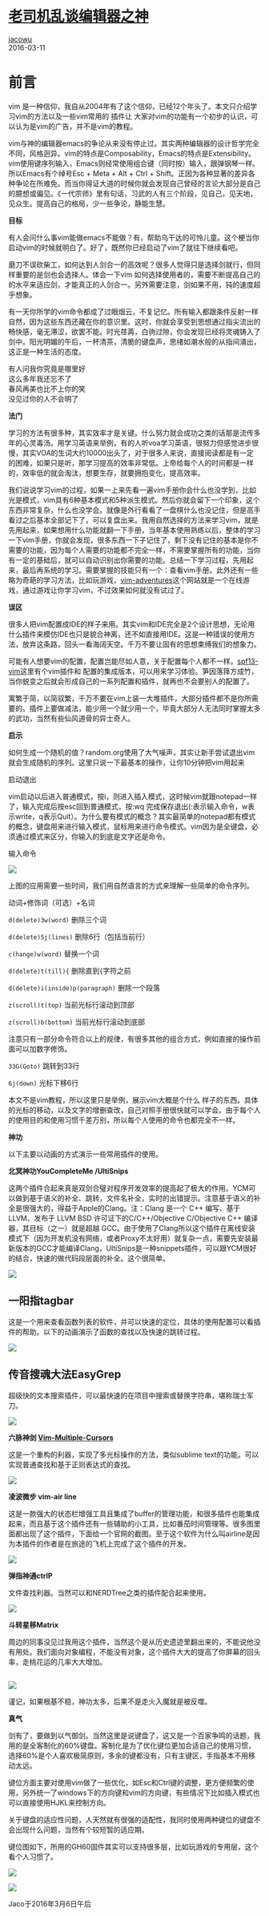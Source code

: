 # [老司机乱谈编辑器之神](http://gad.qq.com/article/detail/17146)

 [jacowu][0]  
 2016-03-11  

# **前言**

 vim  是一种信仰，我自从2004年有了这个信仰，已经12个年头了。本文只介绍学习vim的方法以及一些vim常用的 插件让 大家对vim的功能有一个初步的认识，可以认为是vim的广告，并不是vim的教程。

 vim与神的编辑器emacs的争论从来没有停止过。其实两种编辑器的设计哲学完全不同，风格迥异。vim的特点是Composability，Emacs的特点是Extensibility。vim使用键序列输入，Emacs则经常使用组合键（同时按）输入，跟弹钢琴一样。所以Emacs有个绰号Esc + Meta + Alt + Ctrl + Shift。正因为各种显著的差异各种争论在所难免。而当你得证大道的时候你就会发现自己曾经的言论大部分是自己的臆想或偏见。《一代宗师》里有句话，习武的人有三个阶段，见自己，见天地，见众生。提高自己的格局，少一些争论，静能生慧。

 **目标**

 有人会问什么事vim能做emacs不能做？有，帮助乌干达的可怜儿童。这个梗当你启动vim的时候就明白了。好了，既然你已经启动了vim了就往下继续看吧。

 磨刀不误砍柴工，如何达到人剑合一的高效呢？很多人觉得只是选择剑就行，但同样重要的是剑也会选择人。体会一下vim 如何选择使用者的，需要不断提高自己的的水平来适应剑，才能真正的人剑合一。另外需要注意，剑如果不用，钝的速度超乎想象。

 有一天你所学的vim命令都成了过眼烟云，不复记忆。所有输入都跟条件反射一样自然，因为这些东西还藏在你的意识里。这时，你就会享受到思想通过指尖流出的畅快感，毫无滞涩，欲罢不能。时光荏苒，白驹过隙，你会发现已经将灵魂铸入了剑中。阳光明媚的午后，一杯清茶，清脆的键盘声，思绪如潮水般的从指间涌出，这正是一种生活的态度。

 有人问我你究竟是哪里好  
这么多年我还忘不了  
春风再美也比不上你的笑  
没见过你的人不会明了

 **法门**

 学习的方法有很多种，其实效率才是关键。什么努力就会成功之类的话那是流传多年的心灵毒汤。用学习英语来举例，有的人听voa学习英语，很努力但感觉进步很慢，其实VOA的生词大约10000出头了，对于很多人来说，直接阅读都是有一定的困难，如果只是听，那学习提高的效率非常低。上帝给每个人的时间都是一样的，效率低的就会淘汰，想要生存，就要拥抱变化，提高效率。

 我们说说学习vim的过程，如果一上来先看一遍vim手册你会什么也没学到，比如光是模式，vim具有6种基本模式和5种派生模式。然后你就会留下一个印象，这个东西非常复杂，什么也没学会。就像是外行看看了一盘棋什么也没记住，但是高手看过之后基本全部记下了，可以复盘出来。我用自然选择的方法来学习vim，就是先用起来，如果想用什么功能就翻一下手册，当年基本使用熟练以后，整体的学习一下vim手册，你就会发现，很多东西一下子记住了，剩下没有记住的基本是你不需要的功能，因为每个人需要的功能都不完全一样，不需要掌握所有的功能，当你有一定的基础后，就可以自动识别出你需要的功能。总结一下学习过程，先用起来，最后再系统的学习。需要掌握的技能只有一个：查看vim手册。此外还有一些略为奇葩的学习方法，比如玩游戏，[vim-adventures][8]这个网站就是一个在线游戏，通过游戏让你学习vim，不过效果如何就没有试过了。

 **误区**

 很多人把vim配置成IDE的样子来用。其实vim和IDE完全是2个设计思想，无论用什么插件来模仿IDE也只是貌合神离，还不如直接用IDE。这是一种错误的使用方法，放弃这条路，回头一看海阔天空。千万不要让固有的思想束缚我们的想象力。

 可能有人想要vim的配置，配置岂能尽如人意，关于配置每个人都不一样。[spf13-vim][9]这里有个vim插件和 配置的集成版本，可以用来学习体验。笋因落箨方成竹，当你蜕变之后就会形成自己的一系列配置和插件，就再也不会要别人的配置了。

 寓繁于简，以简驭繁，千万不要在vim上装一大堆插件，大部分插件都不是你所需要的。插件上要做减法，能少用一个就少用一个，毕竟大部分人无法同时掌握太多的武功，当然有些仙风道骨的异士奇人。

 **启示**

 如何生成一个随机的值？random.org使用了大气噪声，其实让新手尝试退出vim就会生成随机的序列。这里只说一下最基本的操作，让你10分钟把vim用起来

 启动退出

 vim启动以后进入普通模式，按i，则进入插入模式，这时候vim就跟notepad一样了，输入完成后按esc回到普通模式，按:wq 完成保存退出(:表示输入命令，w表示write，q表示Quit）。为什么要有模式的概念？其实最简单的notepad都有模式的概念，键盘用来进行输入模式，鼠标用来进行命令模式。vim因为是全键盘，必须通过模式来区分，你输入的到底是文字还是命令。

 输入命令

 

![][10]

 上图的应用需要一些时间，我们用自然语言的方式来理解一些简单的命令序列。

 动词+修饰词（可选）+名词

`d(delete)3w(word)` 删除三个词

`d(delete)5j(lines)` 删除6行（包括当前行）

`c(hange)w(word)` 替换一个词

`d(delete)t(till){` 删除直到`{`字符之前

`d(delete)i(inside)p(paragraph)` 删除一个段落

`z(scroll)t(top)` 当前光标行滚动到顶部

`z(scroll)b(bottom)` 当前光标行滚动到底部

 注意只有一部分命令符合以上的规律，有很多其他的组合方式，例如直接的操作前面可以加数字修饰。

`33G(Goto)` 跳转到33行

`6j(down)` 光标下移6行

 本文不是vim教程，所以这里只是举例，展示vim大概是个什么 样子的东西。具体的光标的移动，以及文字的增删查改，自己对照手册很快就可以学会。由于每个人的使用目的和使用习惯千差万别，所以每个人使用的命令也都完全不一样。

 **神功**

 以下主要以动画的方式演示一些常用插件的使用。

 **北冥神功YouCompleteMe /UltiSnips**

 这两个插件合起来真是双剑合璧对程序开发效率的提高起了极大的作用。YCM可以做到基于语义的补全、跳转，文件名补全，实时的出错提示。注意基于语义的补全是很强大的，得益于Apple的Clang。注：Clang 是一个 C++ 编写、基于 LLVM、发布于 LLVM BSD 许可证下的C/C++/Objective C/Objective C++ 编译器，其目标（之一）就是超越 GCC。由于使用了Clang所以这个插件在离线安装模式下（因为开发机没有网络，或者Proxy不太好用）就复杂一点，需要先安装最新版本的GCC才能编译Clang，UltiSnips是一种snippets插件，可以跟YCM很好的结合，快速的做代码段层面的补全。这个很简单。

![][11]

## 一阳指tagbar 

 这是一个用来查看函数列表的软件，并可以快速的定位，具体的使用配置可以看插件的帮助。以下的动画演示了函数的查找以及快速的跳转过程。

  

![][12]

## 传音搜魂大法EasyGrep 

 超级快的文本搜索插件，可以最快速的在项目中搜索或替换字符串，堪称瑞士军刀。

![][13]

**六脉神剑 [Vim-Multiple-Cursors][14]**

 这是一个重构的利器，实现了多光标操作的方法，类似sublime text的功能。可以实现普通查找和基于正则表达式的查找。

![][15]

 **凌波微步 vim-air line**

 这是一款强大的状态栏增强工具且集成了buffer的管理功能，和很多插件也能集成起来，而且基于这个插件还有一些辅助的小工具，比如番茄时间管理等。很多图里面都出现了这个插件，下面给一个官网的截图。至于这个软件为什么叫airline是因为本插件的作者是在旅途的飞机上完成了这个插件的开发。

 

![][16]

 **弹指神通ctrlP**

 文件查找利器。当然可以和NERDTree之类的插件配合起来使用。

![][17]

 **斗转星移Matrix**

 周边的同事没见过我用这个插件，当然这个是从历史遗迹里翻出来的，不能说他没有用处。我们面向对象编程，不能没有对象，这个插件大大的提高了你屏幕的回头率，走桃花运的几率大大增加。

## 

![][18]

 谨记，如果根基不稳，神功太多，后果不是走火入魔就是被反噬。

 **真气**

 剑有了，要做到以气御剑。当然这里是说键盘了，这又是一个百家争鸣的话题，我用的是全客制化的60%键盘。客制化是为了优化键位更加合适自己的使用习惯，选择60%是个人喜欢极简原则，多余的键都没有，只有主键区，手指基本不用移动太远。

 键位方面主要对使用vim做了一些优化，如Esc和Ctrl键的调整，更方便频繁的使用，另外统一了windows下的方向键和vim的方向键，有些情况下比如插入模式也可以直接使用HJKL来控制方向。

 关于键盘的适应性问题，人天然就有很强的适配性，我同时使用两种键位的键盘不会出现什么问题，当然有个较短暂的适应期。

 键位图如下，所用的GH60固件其实可以支持很多层，比如玩游戏的专用层，这个看个人习惯了。

 

![][19]

 

![][20]

 Jaco于2016年3月6日午后

[0]: http://gad.qq.com/user/index?id=504
[8]: http://vim-adventures.com/
[9]: https://github.com/spf13/spf13-vim
[10]: ./img/ba5abe76234a45e69db2d65698543750.001.1457660486.png 
[11]: ./img/php3P9b8A.1464593305.jpg 
[12]: ./img/phpHEGYHu.1464593283.jpg 
[13]: ./img/phpbNhwq5.1464593254.jpg 
[14]: https://github.com/terryma/vim-multiple-cursors
[15]: ./img/phpRfsvrj.1464593192.jpg 
[16]: ./img/ba5abe76234a45e69db2d65698543750.006.1457660486.png 
[17]: ./img/phpZ8UfRE.1464593170.jpg 
[18]: ./img/phpTQHoe3.1464593112.jpg 
[19]: ./img/ba5abe76234a45e69db2d65698543750.009.1457660487.jpeg 
[20]: ./img/ba5abe76234a45e69db2d65698543750.010.1457660487.jpeg 
